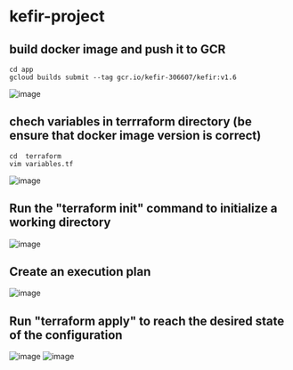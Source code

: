 # kefir-project

## build docker image and push it to GCR
~~~
cd app
gcloud builds submit --tag gcr.io/kefir-306607/kefir:v1.6
~~~
![image](https://user-images.githubusercontent.com/53195216/110044569-6d58d900-7d5a-11eb-992b-94f8f26042b9.png)
## chech variables in terrraform directory (be ensure that docker image version is correct)
~~~
cd  terraform
vim variables.tf
~~~
![image](https://user-images.githubusercontent.com/53195216/110041992-18b35f00-7d56-11eb-8465-5d88974061e7.png)
## Run the "terraform init" command to initialize a working directory
![image](https://user-images.githubusercontent.com/53195216/110043360-50bba180-7d58-11eb-9787-5e63e1471797.png)
## Create an execution plan
![image](https://user-images.githubusercontent.com/53195216/110043487-88c2e480-7d58-11eb-8c2d-68da3dd4c804.png)
## Run "terraform apply" to reach the desired state of the configuration
![image](https://user-images.githubusercontent.com/53195216/110044793-cc1e5280-7d5a-11eb-89d0-3c79fa2fc589.png)
![image](https://user-images.githubusercontent.com/53195216/110044943-04259580-7d5b-11eb-9fb4-5d95dcb145c8.png)
